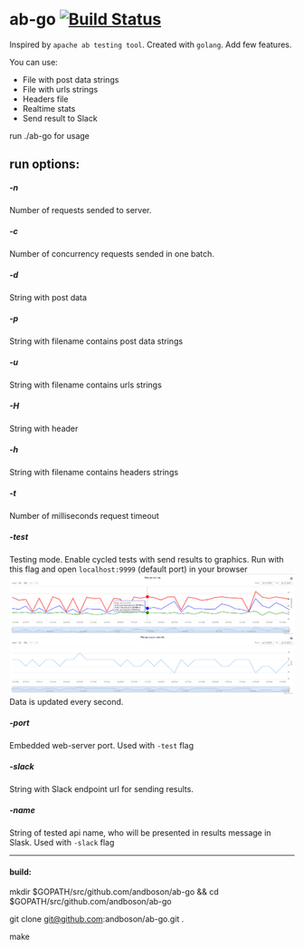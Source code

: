 # ab-go [![Build Status](https://api.travis-ci.org/andboson/ab-go.svg?branch=masters)](https://travis-ci.org/andboson/ab-go)

Inspired by `apache ab testing tool`. Created with `golang`. Add few features.

You can use:

- File with post data strings
- File with urls strings
- Headers file
- Realtime stats
- Send result to Slack


run ./ab-go for usage

## run options:

##### -n
Number of requests sended to server.

##### -c
Number of concurrency requests sended in one batch.

##### -d
String with post data

##### -p
String with filename contains post data strings

##### -u
String with filename contains urls strings

##### -H
String with header

##### -h
String with filename contains headers strings

##### -t
Number of milliseconds request timeout

##### -test
Testing mode. Enable cycled tests with send results to graphics.
Run with this flag and open `localhost:9999` (default port) in your browser
<img src="tests/screenshot.png" />
Data is updated every second.

##### -port
Embedded web-server port. Used with `-test` flag

##### -slack
String with Slack endpoint url for sending results.

##### -name
String of tested api name, who will be presented in results message in Slask. Used with `-slack` flag

-----------------
#### build:
mkdir $GOPATH/src/github.com/andboson/ab-go && cd $GOPATH/src/github.com/andboson/ab-go

git clone git@github.com:andboson/ab-go.git .

make
